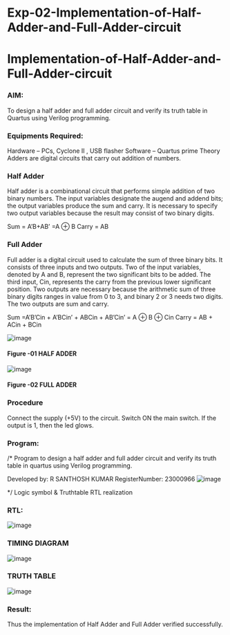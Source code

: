 # Exp-02-Implementation-of-Half-Adder-and-Full-Adder-circuit

# Implementation-of-Half-Adder-and-Full-Adder-circuit
### AIM:
To design a half adder and full adder circuit and verify its truth table in Quartus using Verilog programming.

### Equipments Required:
Hardware – PCs, Cyclone II , USB flasher
Software – Quartus prime
Theory
Adders are digital circuits that carry out addition of numbers.

### Half Adder
Half adder is a combinational circuit that performs simple addition of two binary numbers. The input variables designate the augend and addend bits; the output variables produce the sum and carry. It is necessary to specify two output variables because the result may consist of two binary digits.

Sum = A’B+AB’ =A ⊕ B Carry = AB

### Full Adder
Full adder is a digital circuit used to calculate the sum of three binary bits. It consists of three inputs and two outputs. Two of the input variables, denoted by A and B, represent the two significant bits to be added. The third input, Cin, represents the carry from the previous lower significant position. Two outputs are necessary because the arithmetic sum of three binary digits ranges in value from 0 to 3, and binary 2 or 3 needs two digits. The two outputs are sum and carry.

Sum =A’B’Cin + A’BCin’ + ABCin + AB’Cin’ = A ⊕ B ⊕ Cin Carry = AB + ACin + BCin

 ![image](https://user-images.githubusercontent.com/36288975/163552156-a13e5a56-c638-4110-97d9-8896907c8d25.png)

#### Figure -01 HALF ADDER 


![image](https://user-images.githubusercontent.com/36288975/163552057-b3547877-6d07-45b4-b7e0-bcfebfad9e1d.png)

#### Figure -02 FULL ADDER 

### Procedure

Connect the supply (+5V) to the circuit.
Switch ON the main switch.
If the output is 1, then the led glows.
### Program:
/*
Program to design a half adder and full adder circuit and verify its truth table in quartus using Verilog programming.

Developed by: R SANTHOSH KUMAR
RegisterNumber:  23000966
![image](https://github.com/23000966/Exp-02-Implementation-of-Half-Adder-and-Full-Adder-circuit/assets/153983364/1a02f62f-fecd-4aa3-91cc-8d8b1582facb)


*/
Logic symbol & Truthtable
RTL realization

### RTL:
![image](https://github.com/23000966/Exp-02-Implementation-of-Half-Adder-and-Full-Adder-circuit/assets/153983364/33260f2f-7a24-46d1-987c-ce79204bab01)

### TIMING DIAGRAM
![image](https://github.com/23000966/Exp-02-Implementation-of-Half-Adder-and-Full-Adder-circuit/assets/153983364/529e57c2-8a9c-4244-8c92-b091a27fc64a)


### TRUTH TABLE 
![image](https://github.com/23000966/Exp-02-Implementation-of-Half-Adder-and-Full-Adder-circuit/assets/153983364/d5702d2c-5ca3-476c-9712-23798c21edaa)

### Result:
Thus the implementation of Half Adder and Full Adder verified successfully.
